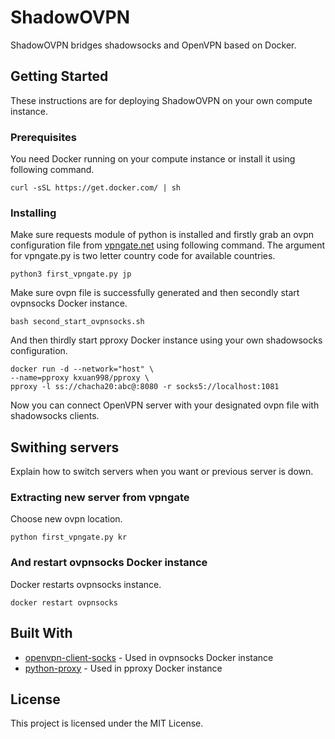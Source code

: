 # ShadowOVPN

ShadowOVPN bridges shadowsocks and OpenVPN based on Docker.

## Getting Started

These instructions are for deploying ShadowOVPN on your own compute instance.

### Prerequisites

You need Docker running on your compute instance or install it using following command.

```
curl -sSL https://get.docker.com/ | sh
```

### Installing

Make sure requests module of python is installed and firstly grab an ovpn configuration file from [vpngate.net](https://www.vpngate.net/en/) using following command.
The argument for vpngate.py is two letter country code for available countries.

```
python3 first_vpngate.py jp
```

Make sure ovpn file is successfully generated and then secondly start ovpnsocks Docker instance.

```
bash second_start_ovpnsocks.sh
```

And then thirdly start pproxy Docker instance using your own shadowsocks configuration.

```
docker run -d --network="host" \
--name=pproxy kxuan998/pproxy \
pproxy -l ss://chacha20:abc@:8080 -r socks5://localhost:1081
```

Now you can connect OpenVPN server with your designated ovpn file with shadowsocks clients.

## Swithing servers

Explain how to switch servers when you want or previous server is down.

### Extracting new server from vpngate

Choose new ovpn location.
```
python first_vpngate.py kr
```

### And restart ovpnsocks Docker instance

Docker restarts ovpnsocks instance.
```
docker restart ovpnsocks
```

## Built With

* [openvpn-client-socks](https://github.com/kizzx2/docker-openvpn-client-socks) - Used in ovpnsocks Docker instance
* [python-proxy](https://github.com/qwj/python-proxy) - Used in pproxy Docker instance



## License

This project is licensed under the MIT License.

